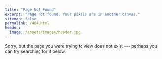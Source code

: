 ```yaml
---
title: "Page Not Found"
excerpt: "Page not found. Your pixels are in another canvas."
sitemap: false
permalink: /404.html
header:
  image: /assets/images/header.jpg
---
```


Sorry, but the page you were trying to view does not exist --- perhaps you can try searching for it below.

<script>
  var GOOG_FIXURL_LANG = 'en';
  var GOOG_FIXURL_SITE = '{{ site.url }}'
</script>
<script src="https://linkhelp.clients.google.com/tbproxy/lh/wm/fixurl.js">
</script>
